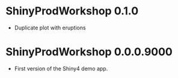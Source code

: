 # ShinyProdWorkshop 0.1.0

* Duplicate plot with eruptions

# ShinyProdWorkshop 0.0.0.9000

* First version of the Shiny4 demo app.
